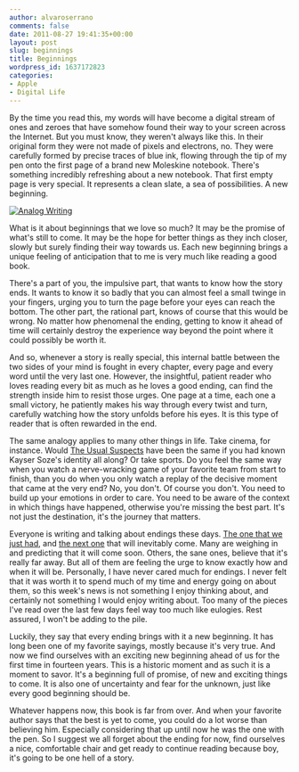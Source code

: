 ```yaml
---
author: alvaroserrano
comments: false
date: 2011-08-27 19:41:35+00:00
layout: post
slug: beginnings
title: Beginnings
wordpress_id: 1637172823
categories:
- Apple
- Digital Life
---
```


By the time you read this, my words will have become a digital stream of ones and zeroes that have somehow found their way to your screen across the Internet. But you must know, they weren't always like this. In their original form they were not made of pixels and electrons, no. They were carefully formed by precise traces of blue ink, flowing through the tip of my pen onto the first page of a brand new Moleskine notebook. There's something incredibly refreshing about a new notebook. That first empty page is very special. It represents a clean slate, a sea of possibilities. A new beginning.

[![Analog Writing](http://farm7.static.flickr.com/6199/6086174290_9eea892552.jpg)](http://www.flickr.com/photos/analogsenses/6086174290/)

What is it about beginnings that we love so much? It may be the promise of what's still to come. It may be the hope for better things as they inch closer, slowly but surely finding their way towards us. Each new beginning brings a unique feeling of anticipation that to me is very much like reading a good book.

There's a part of you, the impulsive part, that wants to know how the story ends. It wants to know it so badly that you can almost feel a small twinge in your fingers, urging you to turn the page before your eyes can reach the bottom. The other part, the rational part, knows of course that this would be wrong. No matter how phenomenal the ending, getting to know it ahead of time will certainly destroy the experience way beyond the point where it could possibly be worth it.

And so, whenever a story is really special, this internal battle between the two sides of your mind is fought in every chapter, every page and every word until the very last one. However, the insightful, patient reader who loves reading every bit as much as he loves a good ending, can find the strength inside him to resist those urges. One page at a time, each one a small victory, he patiently makes his way through every twist and turn, carefully watching how the story unfolds before his eyes. It is this type of reader that is often rewarded in the end.

The same analogy applies to many other things in life. Take cinema, for instance. Would [The Usual Suspects](http://www.imdb.com/title/tt0114814/) have been the same if you had known Kayser Soze's identity all along? Or take sports. Do you feel the same way when you watch a nerve-wracking game of your favorite team from start to finish, than you do when you only watch a replay of the decisive moment that came at the very end? No, you don't. Of course you don't. You need to build up your emotions in order to care. You need to be aware of the context in which things have happened, otherwise you're missing the best part. It's not just the destination, it's the journey that matters.

Everyone is writing and talking about endings these days. [The one that we just had](http://www.apple.com/pr/library/2011/08/24Letter-from-Steve-Jobs.html), and [the next one](http://arstechnica.com/apple/news/2011/08/tim-cook-e-mail-to-apple-employees-apple-is-not-going-to-change.ars) that will inevitably come. Many are weighing in and predicting that it will come soon. Others, the sane ones, believe that it's really far away. But all of them are feeling the urge to know exactly how and when it will be. Personally, I have never cared much for endings. I never felt that it was worth it to spend much of my time and energy going on about them, so this week's news is not something I enjoy thinking about, and certainly not something I would enjoy writing about. Too many of the pieces I've read over the last few days feel way too much like eulogies. Rest assured, I won't be adding to the pile.

Luckily, they say that every ending brings with it a new beginning. It has long been one of my favorite sayings, mostly because it's very true. And now we find ourselves with an exciting new beginning ahead of us for the first time in fourteen years. This is a historic moment and as such it is a moment to savor. It's a beginning full of promise, of new and exciting things to come. It is also one of uncertainty and fear for the unknown, just like every good beginning should be.

Whatever happens now, this book is far from over. And when your favorite author says that the best is yet to come, you could do a lot worse than believing him. Especially considering that up until now he was the one with the pen. So I suggest we all forget about the ending for now, find ourselves a nice, comfortable chair and get ready to continue reading because boy, it's going to be one hell of a story.
